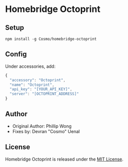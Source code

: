 # Homebridge Octoprint

## Setup

`npm install -g Cosmo/homebridge-octoprint`

## Config

Under accessories, add:

```javascript
{
  "accessory": "Octoprint",
  "name": "Octoprint",
  "api_key": "[YOUR_API_KEY]",
  "server": "[OCTOPRINT_ADDRESS]"
}
```

## Author

* Original Author: Phillip Wong
* Fixes by: Devran "Cosmo" Uenal

## License

Homebridge Octoprint is released under the [MIT License](http://www.opensource.org/licenses/MIT).
